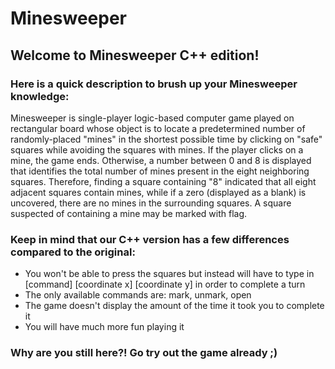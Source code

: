 # Minesweeper
<h2> Welcome to Minesweeper C++ edition! </h2>

<h3>Here is a quick description to brush up your Minesweeper knowledge: </h3>
<p>
Minesweeper is single-player logic-based computer game played on rectangular board whose object is to locate a predetermined number of randomly-placed "mines" in the shortest possible time by clicking on "safe" squares while avoiding the squares with mines. If the player clicks on a mine, the game ends. Otherwise, a number between 0 and 8 is displayed that identifies the total number of mines present in the eight neighboring squares. Therefore, finding a square containing "8" indicated that all eight adjacent squares contain mines, while if a zero (displayed as a blank) is uncovered, there are no mines in the surrounding squares. A square suspected of containing a mine may be marked with flag.
</p>
<h3>Keep in mind that our C++ version has a few differences compared to the original:</h3>
<ul> 
<li>You won't be able to press the squares but instead will have to type in [command] [coordinate x] [coordinate y] in order to complete a turn</li>
<li>The only available commands are: mark, unmark, open</li>
<li>The game doesn't display the amount of the time it took you to complete it</li>
<li>You will have much more fun playing it</li>
</ul>
<h3>Why are you still here?! Go try out the game already ;)</h3>
